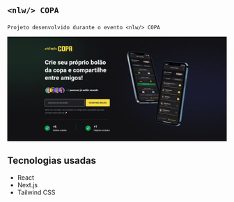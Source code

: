 ## `<nlw/> COPA`

`Projeto desenvolvido durante o evento <nlw/> COPA`

![Imagem-nlw-copa](/public/nlw-copa.png)

## Tecnologias usadas

- React
- Next.js
- Tailwind CSS
